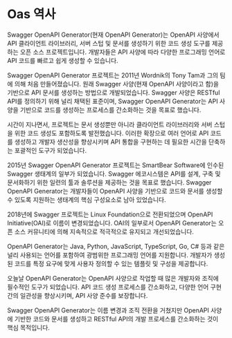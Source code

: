 # Oas 역사

Swagger OpenAPI Generator(현재 OpenAPI Generator)는 OpenAPI 사양에서 API 클라이언트 라이브러리, 서버 스텁 및 문서를 생성하기 위한 코드 생성 도구를 제공하는 오픈 소스 프로젝트입니다. 
개발자들은 API 사양에 따라 다양한 프로그래밍 언어로 API 코드를 빠르고 쉽게 생성할 수 있습니다.

Swagger OpenAPI Generator 프로젝트는 2011년 Wordnik의 Tony Tam과 그의 팀에 의해 처음 만들어졌습니다. 
원래 Swagger 사양(현재 OpenAPI 사양이라고 함)을 기반으로 API 문서를 생성하는 방법으로 개발되었습니다. 
Swagger 사양은 RESTful API를 정의하기 위해 널리 채택된 표준이며, Swagger OpenAPI Generator는 API 사양을 기반으로 코드를 생성하는 프로세스를 간소화하는 것을 목표로 했습니다.

시간이 지나면서, 프로젝트는 문서 생성뿐만 아니라 클라이언트 라이브러리와 서버 스텁을 위한 코드 생성도 포함하도록 발전했습니다. 
이러한 확장으로 여러 언어로 API 코드를 생성하고 개발자 생산성을 향상시키며 API 통합을 구현하는 데 필요한 시간을 단축하는 포괄적인 도구가 되었습니다.

2015년 Swagger OpenAPI Generator 프로젝트는 SmartBear Software에 인수된 Swagger 생태계의 일부가 되었습니다. 
Swagger 에코시스템은 API를 설계, 구축 및 문서화하기 위한 일련의 툴과 솔루션을 제공하는 것을 목표로 했습니다. 
Swagger OpenAPI Generator는 개발자들이 OpenAPI 사양을 기반으로 코드와 문서를 생성할 수 있도록 지원하는 생태계의 핵심 구성요소로 남아 있었습니다.

2018년에 Swagger 프로젝트는 Linux Foundation으로 전환되었으며 OpenAPI Initiative(OAI)로 이름이 변경되었습니다. 
OAI의 일부로서 OpenAPI Generator는 오픈 소스 커뮤니티에 의해 지속적으로 적극적으로 유지되고 개선되었습니다.

OpenAPI Generator는 Java, Python, JavaScript, TypeScript, Go, C# 등과 같은 널리 사용되는 언어를 포함하여 광범위한 프로그래밍 언어를 지원합니다. 
개발자가 생성된 코드를 특정 요구에 맞게 사용자 정의할 수 있는 템플릿 및 구성을 제공합니다.

오늘날 OpenAPI Generator는 OpenAPI 사양으로 작업할 때 많은 개발자와 조직에 필수적인 도구가 되었습니다. 
API 코드 생성 프로세스를 간소화하고, 다양한 언어 구현 간의 일관성을 향상시키며, API 사양 준수를 보장합니다.

Swagger OpenAPI Generator는 이름 변경과 조직 전환을 거쳤지만 OpenAPI 사양에 기반한 코드와 문서를 생성하고 RESTful API의 개발 프로세스를 간소화하는 것이 핵심 목적입니다.
